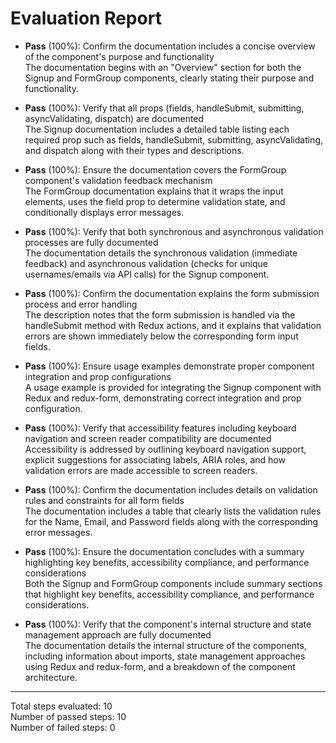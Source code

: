 # Evaluation Report

- **Pass** (100%): Confirm the documentation includes a concise overview of the component's purpose and functionality  
  The documentation begins with an "Overview" section for both the Signup and FormGroup components, clearly stating their purpose and functionality.

- **Pass** (100%): Verify that all props (fields, handleSubmit, submitting, asyncValidating, dispatch) are documented  
  The Signup documentation includes a detailed table listing each required prop such as fields, handleSubmit, submitting, asyncValidating, and dispatch along with their types and descriptions.

- **Pass** (100%): Ensure the documentation covers the FormGroup component's validation feedback mechanism  
  The FormGroup documentation explains that it wraps the input elements, uses the field prop to determine validation state, and conditionally displays error messages.

- **Pass** (100%): Verify that both synchronous and asynchronous validation processes are fully documented  
  The documentation details the synchronous validation (immediate feedback) and asynchronous validation (checks for unique usernames/emails via API calls) for the Signup component.

- **Pass** (100%): Confirm the documentation explains the form submission process and error handling  
  The description notes that the form submission is handled via the handleSubmit method with Redux actions, and it explains that validation errors are shown immediately below the corresponding form input fields.

- **Pass** (100%): Ensure usage examples demonstrate proper component integration and prop configurations  
  A usage example is provided for integrating the Signup component with Redux and redux-form, demonstrating correct integration and prop configuration.

- **Pass** (100%): Verify that accessibility features including keyboard navigation and screen reader compatibility are documented  
  Accessibility is addressed by outlining keyboard navigation support, explicit suggestions for associating labels, ARIA roles, and how validation errors are made accessible to screen readers.

- **Pass** (100%): Confirm the documentation includes details on validation rules and constraints for all form fields  
  The documentation includes a table that clearly lists the validation rules for the Name, Email, and Password fields along with the corresponding error messages.

- **Pass** (100%): Ensure the documentation concludes with a summary highlighting key benefits, accessibility compliance, and performance considerations  
  Both the Signup and FormGroup components include summary sections that highlight key benefits, accessibility compliance, and performance considerations.

- **Pass** (100%): Verify that the component's internal structure and state management approach are fully documented  
  The documentation details the internal structure of the components, including information about imports, state management approaches using Redux and redux-form, and a breakdown of the component architecture.

---

Total steps evaluated: 10  
Number of passed steps: 10  
Number of failed steps: 0